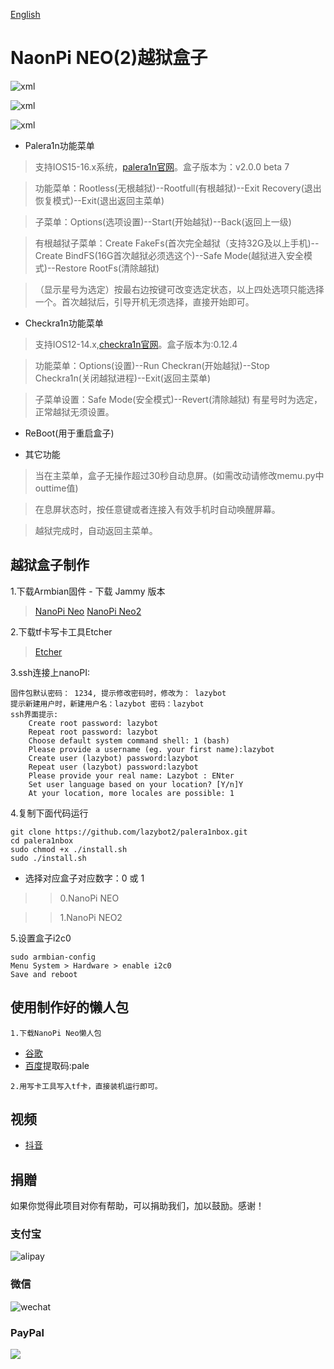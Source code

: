 [English](./README_EN.md)

NaonPi NEO(2)越狱盒子
====

![xml](doc/palebox.jpg)

![xml](doc/palebox1.jpg)

![xml](doc/palebox2.jpg)

* Palera1n功能菜单

> 支持IOS15-16.x系统，[palera1n官网](https://palera.in)。盒子版本为：v2.0.0 beta 7

> 功能菜单：Rootless(无根越狱)--Rootfull(有根越狱)--Exit Recovery(退出恢复模式)--Exit(退出返回主菜单)

> 子菜单：Options(选项设置)--Start(开始越狱)--Back(返回上一级)

> 有根越狱子菜单：Create FakeFs(首次完全越狱（支持32G及以上手机)--Create BindFS(16G首次越狱必须选这个)--Safe Mode(越狱进入安全模式)--Restore RootFs(清除越狱)

>（显示星号为选定）按最右边按键可改变选定状态，以上四处选项只能选择一个。首次越狱后，引导开机无须选择，直接开始即可。

* Checkra1n功能菜单

> 支持IOS12-14.x,[checkra1n官网](https://checkra.in)。盒子版本为:0.12.4

> 功能菜单：Options(设置)--Run Checkran(开始越狱)--Stop Checkra1n(关闭越狱进程)--Exit(返回主菜单)

> 子菜单设置：Safe Mode(安全模式)--Revert(清除越狱) 有星号时为选定，正常越狱无须设置。

* ReBoot(用于重启盒子)

* 其它功能

> 当在主菜单，盒子无操作超过30秒自动息屏。(如需改动请修改memu.py中outtime值)

> 在息屏状态时，按任意键或者连接入有效手机时自动唤醒屏幕。

> 越狱完成时，自动返回主菜单。

## 越狱盒子制作
 
1.下载Armbian固件 - 下载 Jammy 版本
>   [NanoPi Neo](https://www.armbian.com/nanopi-neo/)
>   [NanoPi Neo2](https://www.armbian.com/nanopi-neo-2/)

2.下载tf卡写卡工具Etcher

>   [Etcher](https://etcher.balena.io/)

3.ssh连接上nanoPI:

    固件包默认密码： 1234, 提示修改密码时，修改为： lazybot
    提示新建用户时，新建用户名：lazybot 密码：lazybot
    ssh界面提示:
        Create root password: lazybot
        Repeat root password: lazybot
        Choose default system command shell: 1 (bash)
        Please provide a username (eg. your first name):lazybot
        Create user (lazybot) password:lazybot
        Repeat user (lazybot) password:lazybot
        Please provide your real name: Lazybot : ENter
        Set user language based on your location? [Y/n]Y
        At your location, more locales are possible: 1 

4.复制下面代码运行

    git clone https://github.com/lazybot2/palera1nbox.git
    cd palera1nbox
    sudo chmod +x ./install.sh
    sudo ./install.sh

-   选择对应盒子对应数字：0 或 1

>>   0.NanoPi NEO

>>   1.NanoPi NEO2

5.设置盒子i2c0

    sudo armbian-config
    Menu System > Hardware > enable i2c0
    Save and reboot

## 使用制作好的懒人包

	1.下载NanoPi Neo懒人包 
   -  [谷歌](https://drive.google.com/file/d/11JzhVWw2v9m7482J87RAJRpr0WM1e6JI/view?usp=sharing)
   -  [百度](https://pan.baidu.com/s/1f2OXmuxMFKDYLtpCGV_NSw)提取码:pale

    2.用写卡工具写入tf卡，直接装机运行即可。

## 视频

- [抖音](https://v.douyin.com/iL9188Md/)

## 捐贈

如果你觉得此项目对你有帮助，可以捐助我们，加以鼓励。感谢！

### 支付宝

![alipay](doc/alipay.jpg)

### 微信

![wechat](doc/wechat.jpg)

### PayPal

<a href="https://www.paypal.com/paypalme/szyato"><img src="./doc/Paypal.jpg"></a>


